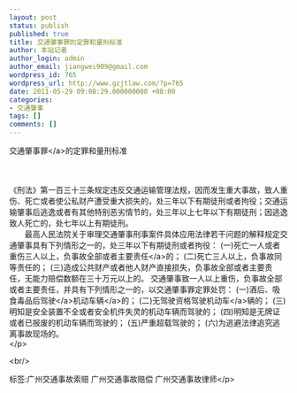 ```yaml
---
layout: post
status: publish
published: true
title: 交通肇事罪的定罪和量刑标准
author: 本站记者
author_login: admin
author_email: jiangwei909@gmail.com
wordpress_id: 765
wordpress_url: http://www.gzjtlaw.com/?p=765
date: 2011-05-29 09:08:29.000000000 +08:00
categories:
- 交通肇事
tags: []
comments: []
---
```

<p><a>交通肇事罪<&#47;a>的定罪和量刑标准<br><br><br> <br> 《刑法》第一百三十三条规定违反交通运输管理法规，因而发生重大事故，致人重伤、死亡或者使公私财产遭受重大损失的，处三年以下有期徒刑或者拘役；交通运输肇事后逃逸或者有其他特别恶劣情节的，处三年以上七年以下有期徒刑；因逃逸致人死亡的，处七年以上有期徒刑。<br>　　最高人民法院关于审理交通肇事刑事案件具体应用法律若干问题的解释规定交通肇事具有下列情形之一的，处三年以下有期徒刑或者拘役： (一)死亡一人或者重伤三人以上，负事故全部或者<a>主要责任<&#47;a>的； (二)死亡三人以上，负事故同等责任的； (三)造成公共财产或者他人财产直接损失，负事故全部或者主要责任，无能力赔偿数额在三十万元以上的。 交通肇事致一人以上重伤，负事故全部或者主要责任，并具有下列情形之一的，以交通肇事罪定罪处罚： (一)酒后、吸食毒品后<a>驾驶<&#47;a>机动<a>车辆<&#47;a>的； (二)无驾驶资格驾驶<a>机动车<&#47;a>辆的； (三)明知是安全装置不全或者安全机件失灵的机动车辆而驾驶的； (四)明知是无牌证或者已报废的机动车辆而驾驶的； (五)严重超载驾驶的； (六)为逃避法律追究逃离事故现场的。<br><&#47;p><br&#47;><p>标签:广州交通事故索赔 广州交通事故赔偿 广州交通事故律师<&#47;p>
